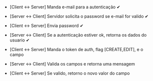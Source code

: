 - [Client <-> Server] Manda e-mail para a autenticação ✔
- [Server <-> Client] Servidor solicita o password se e-mail for valido ✔
- [Client <-> Server] Envia password ✔
- [Server <-> Client] Se a autenticação estiver ok, retorna os dados do usuario ✔

- [Client <-> Server] Manda o token de auth, flag [CREATE,EDIT], e o campo
- [Server <-> Client] Valida os campos e retorna uma mensagem
- [Client <-> Server] Se valido, retorno o novo valor do campo 
